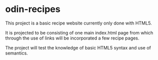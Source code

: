 # odin-recipes

This project is a basic recipe website currently only done with HTML5.

It is projected to be consisting of one main index.html page from which through the use of links will be incorporated a few recipe pages.

The project will test the knowledge of basic HTML5 syntax and use of semantics.